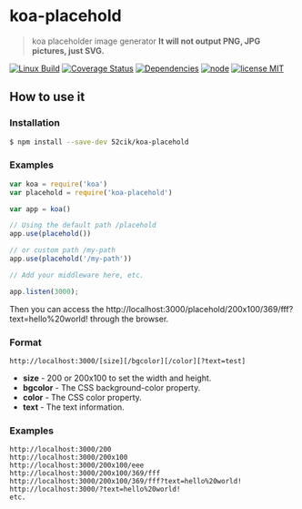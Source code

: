 # koa-placehold

> koa placeholder image generator
> **It will not output PNG, JPG pictures, just SVG.**

[![Linux Build][travis-image]][travis-url]
[![Coverage Status][coveralls-image]][coveralls-url]
[![Dependencies][dependencies-image]][dependencies-url]
[![node][node-image]][node-url]
[![license MIT][license-image]][license-url]


## How to use it

### Installation

``` sh
$ npm install --save-dev 52cik/koa-placehold
```

### Examples

``` js
var koa = require('koa')
var placehold = require('koa-placehold')

var app = koa()

// Using the default path /placehold
app.use(placehold())

// or custom path /my-path
app.use(placehold('/my-path'))

// Add your middleware here, etc.

app.listen(3000);
```

Then you can access the http://localhost:3000/placehold/200x100/369/fff?text=hello%20world! through the browser.

### Format

```
http://localhost:3000/[size][/bgcolor][/color][?text=test]
```

* **size** - 200 or 200x100 to set the width and height.
* **bgcolor** - The CSS background-color property.
* **color** - The CSS color property.
* **text** - The text information.

### Examples

```
http://localhost:3000/200
http://localhost:3000/200x100
http://localhost:3000/200x100/eee
http://localhost:3000/200x100/369/fff
http://localhost:3000/200x100/369/fff?text=hello%20world!
http://localhost:3000/?text=hello%20world!
etc.
```


[travis-url]: https://travis-ci.org/52cik/koa-placehold
[travis-image]: https://img.shields.io/travis/52cik/koa-placehold/master.svg?label=linux

[coveralls-url]: https://coveralls.io/github/52cik/koa-placehold?branch=master
[coveralls-image]: https://coveralls.io/repos/52cik/koa-placehold/badge.svg?branch=master&service=github

[license-url]: https://opensource.org/licenses/MIT
[license-image]: https://img.shields.io/badge/license-MIT-blue.svg

[dependencies-url]: https://david-dm.org/52cik/koa-placehold
[dependencies-image]: https://img.shields.io/david/52cik/koa-placehold.svg?style=flat

[node-url]: https://nodejs.org
[node-image]: https://img.shields.io/badge/node-%3E%3D%200.10.0-brightgreen.svg
